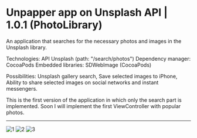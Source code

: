 # Unpapper app on Unsplash API | 1.0.1 (PhotoLibrary)

An application that searches for the necessary photos and images in the Unsplash library.

Technologies:
API Unsplash (path: "/search/photos")
Dependency manager: CocoaPods
Embedded libraries: SDWebImage (CocoaPods)

Possibilities:
Unsplash gallery search,
Save selected images to iPhone,
Ability to share selected images on social networks and instant messengers.


This is the first version of the application in which only the search part is implemented. Soon I will implement the first ViewController with popular photos.


--------------------------------------------------------------------------------------------------------------------------------------------------------------
![1](https://github.com/noiiberg/unpapperPhotoLibrary/assets/110635394/2bddd56f-f5c0-4398-b7bb-35461d1ea17e)
![2](https://github.com/noiiberg/unpapperPhotoLibrary/assets/110635394/5324316a-c1f7-40b1-93e8-8859d2054dc2)
![3](https://github.com/noiiberg/unpapperPhotoLibrary/assets/110635394/f99e3250-64f0-4a7a-83c4-a5bdc04bdbed)
